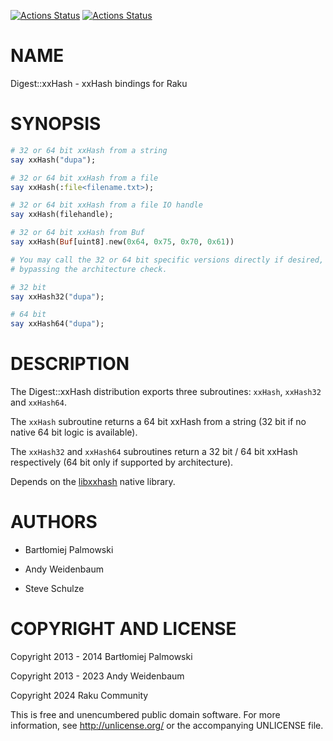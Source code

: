 [![Actions Status](https://github.com/raku-community-modules/Digest-xxHash/actions/workflows/linux.yml/badge.svg)](https://github.com/raku-community-modules/Digest-xxHash/actions) [![Actions Status](https://github.com/raku-community-modules/Digest-xxHash/actions/workflows/macos.yml/badge.svg)](https://github.com/raku-community-modules/Digest-xxHash/actions)

NAME
====

Digest::xxHash - xxHash bindings for Raku

SYNOPSIS
========

```raku
# 32 or 64 bit xxHash from a string
say xxHash("dupa");

# 32 or 64 bit xxHash from a file
say xxHash(:file<filename.txt>);

# 32 or 64 bit xxHash from a file IO handle
say xxHash(filehandle);

# 32 or 64 bit xxHash from Buf
say xxHash(Buf[uint8].new(0x64, 0x75, 0x70, 0x61))

# You may call the 32 or 64 bit specific versions directly if desired,
# bypassing the architecture check.

# 32 bit
say xxHash32("dupa");

# 64 bit
say xxHash64("dupa");
```

DESCRIPTION
===========

The Digest::xxHash distribution exports three subroutines: `xxHash`, `xxHash32` and `xxHash64`.

The `xxHash` subroutine returns a 64 bit xxHash from a string (32 bit if no native 64 bit logic is available).

The `xxHash32` and `xxHash64` subroutines return a 32 bit / 64 bit xxHash respectively (64 bit only if supported by architecture).

Depends on the [libxxhash](https://github.com/Cyan4973/xxHash) native library.

AUTHORS
=======

  * Bartłomiej Palmowski

  * Andy Weidenbaum

  * Steve Schulze

COPYRIGHT AND LICENSE
=====================

Copyright 2013 - 2014 Bartłomiej Palmowski

Copyright 2013 - 2023 Andy Weidenbaum

Copyright 2024 Raku Community

This is free and unencumbered public domain software. For more information, see http://unlicense.org/ or the accompanying UNLICENSE file.

